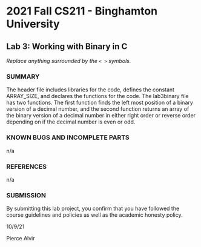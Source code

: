 # 2021 Fall CS211 - Binghamton University

## Lab 3: Working with Binary in C

*Replace anything surrounded by the `< >` symbols.*

### SUMMARY

The header file includes libraries for the code, defines the constant ARRAY_SIZE, and declares the functions for the code. The lab3binary file has two functions. The first function finds the left most position of a binary version of a decimal number, and the second function returns an array of the binary version of a decimal number in either right order or reverse order depending on if the decimal number is even or odd. 

### KNOWN BUGS AND INCOMPLETE PARTS

n/a

### REFERENCES

n/a

### SUBMISSION

By submitting this lab project, you confirm that you have followed the course guidelines and policies as well as the academic honesty policy.

10/9/21

Pierce Alvir

